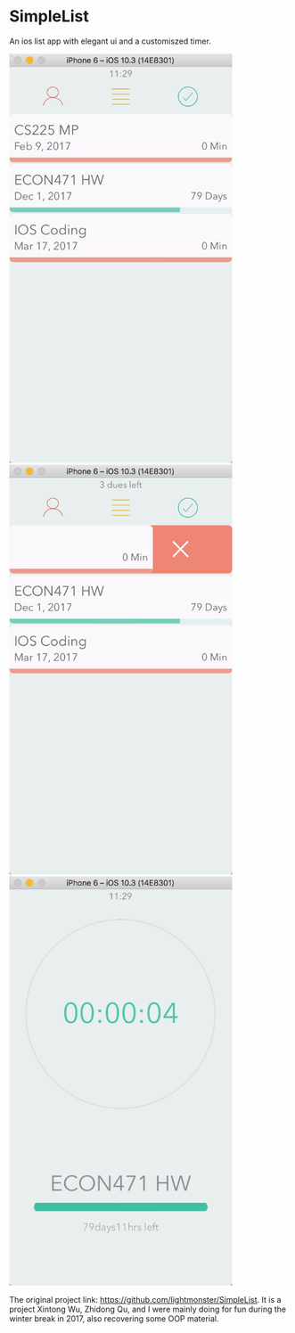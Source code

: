 # SimpleList
An ios list app with elegant ui and a customiszed timer. 


<img src="img/ui1.jpeg" width="400">


<img src="img/ui2.jpeg" width="400">


<img src="img/ui3.jpeg" width="400">


The original project link: https://github.com/lightmonster/SimpleList. It is a project Xintong Wu, Zhidong Qu, and I were mainly doing for fun during the winter break in 2017, also recovering some OOP material.




